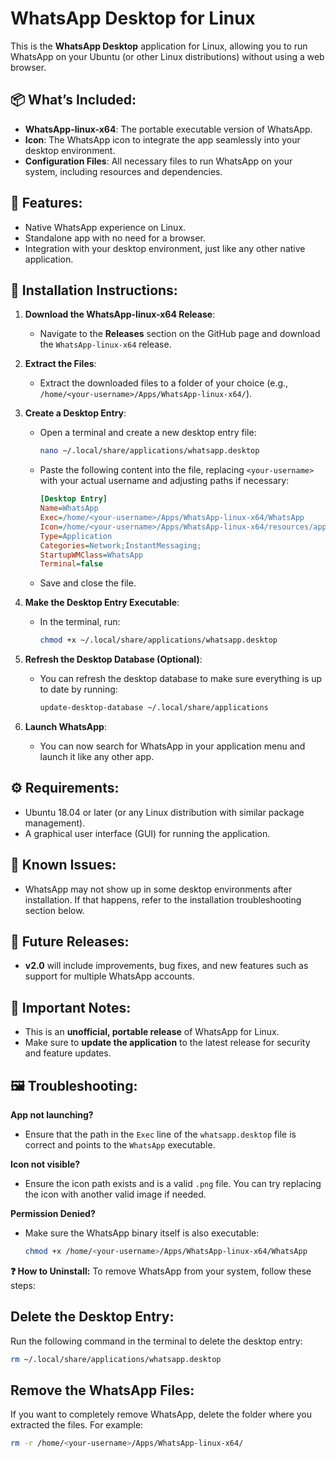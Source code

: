 # WhatsApp Desktop for Linux

This is the **WhatsApp Desktop** application for Linux, allowing you to run WhatsApp on your Ubuntu (or other Linux distributions) without using a web browser.


## 📦 What’s Included:
- **WhatsApp-linux-x64**: The portable executable version of WhatsApp.
- **Icon**: The WhatsApp icon to integrate the app seamlessly into your desktop environment.
- **Configuration Files**: All necessary files to run WhatsApp on your system, including resources and dependencies.


## 🚀 Features:
- Native WhatsApp experience on Linux.
- Standalone app with no need for a browser.
- Integration with your desktop environment, just like any other native application.


## 🔧 Installation Instructions:

1. **Download the WhatsApp-linux-x64 Release**:
   - Navigate to the **Releases** section on the GitHub page and download the `WhatsApp-linux-x64` release.

2. **Extract the Files**:
   - Extract the downloaded files to a folder of your choice (e.g., `/home/<your-username>/Apps/WhatsApp-linux-x64/`).

3. **Create a Desktop Entry**:
   - Open a terminal and create a new desktop entry file:

     ```bash
     nano ~/.local/share/applications/whatsapp.desktop
     ```

   - Paste the following content into the file, replacing `<your-username>` with your actual username and adjusting paths if necessary:

     ```ini
     [Desktop Entry]
     Name=WhatsApp
     Exec=/home/<your-username>/Apps/WhatsApp-linux-x64/WhatsApp
     Icon=/home/<your-username>/Apps/WhatsApp-linux-x64/resources/app/icon.png
     Type=Application
     Categories=Network;InstantMessaging;
     StartupWMClass=WhatsApp
     Terminal=false
     ```

   - Save and close the file.

4. **Make the Desktop Entry Executable**:
   - In the terminal, run:

     ```bash
     chmod +x ~/.local/share/applications/whatsapp.desktop
     ```

5. **Refresh the Desktop Database (Optional)**:
   - You can refresh the desktop database to make sure everything is up to date by running:

     ```bash
     update-desktop-database ~/.local/share/applications
     ```

6. **Launch WhatsApp**:
   - You can now search for WhatsApp in your application menu and launch it like any other app.


## ⚙️ Requirements:
- Ubuntu 18.04 or later (or any Linux distribution with similar package management).
- A graphical user interface (GUI) for running the application.


## 📝 Known Issues:
- WhatsApp may not show up in some desktop environments after installation. If that happens, refer to the installation troubleshooting section below.


## 🔄 Future Releases:
- **v2.0** will include improvements, bug fixes, and new features such as support for multiple WhatsApp accounts.


## 🚨 Important Notes:
- This is an **unofficial, portable release** of WhatsApp for Linux.
- Make sure to **update the application** to the latest release for security and feature updates.


## 🖼️ Troubleshooting:

**App not launching?**
- Ensure that the path in the `Exec` line of the `whatsapp.desktop` file is correct and points to the `WhatsApp` executable.

**Icon not visible?**
- Ensure the icon path exists and is a valid `.png` file. You can try replacing the icon with another valid image if needed.

**Permission Denied?**
- Make sure the WhatsApp binary itself is also executable:

  ```bash
  chmod +x /home/<your-username>/Apps/WhatsApp-linux-x64/WhatsApp

**❓ How to Uninstall:**
To remove WhatsApp from your system, follow these steps:

## Delete the Desktop Entry:
Run the following command in the terminal to delete the desktop entry:

```bash
rm ~/.local/share/applications/whatsapp.desktop
```
## Remove the WhatsApp Files:
If you want to completely remove WhatsApp, delete the folder where you extracted the files. For example:

```bash
rm -r /home/<your-username>/Apps/WhatsApp-linux-x64/
```

